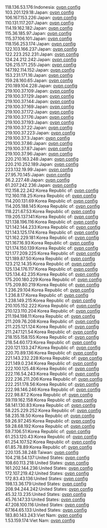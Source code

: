 118.136.53.176:Indonesia: [ovpn config](vpn/118_136_53_176.ovpn)  
103.201.129.18:Japan: [ovpn config](vpn/103_201_129_18.ovpn)  
106.167.153.226:Japan: [ovpn config](vpn/106_167_153_226.ovpn)  
110.131.117.207:Japan: [ovpn config](vpn/110_131_117_207.ovpn)  
114.19.162.182:Japan: [ovpn config](vpn/114_19_162_182.ovpn)  
115.36.185.97:Japan: [ovpn config](vpn/115_36_185_97.ovpn)  
115.37.106.101:Japan: [ovpn config](vpn/115_37_106_101.ovpn)  
118.156.253.174:Japan: [ovpn config](vpn/118_156_253_174.ovpn)  
122.103.166.237:Japan: [ovpn config](vpn/122_103_166_237.ovpn)  
122.223.252.231:Japan: [ovpn config](vpn/122_223_252_231.ovpn)  
124.24.212.242:Japan: [ovpn config](vpn/124_24_212_242.ovpn)  
126.215.171.255:Japan: [ovpn config](vpn/126_215_171_255.ovpn)  
147.192.114.152:Japan: [ovpn config](vpn/147_192_114_152.ovpn)  
153.231.171.16:Japan: [ovpn config](vpn/153_231_171_16.ovpn)  
159.28.160.65:Japan: [ovpn config](vpn/159_28_160_65.ovpn)  
210.189.104.228:Japan: [ovpn config](vpn/210_189_104_228.ovpn)  
219.100.37.109:Japan: [ovpn config](vpn/219_100_37_109.ovpn)  
219.100.37.129:Japan: [ovpn config](vpn/219_100_37_129.ovpn)  
219.100.37.144:Japan: [ovpn config](vpn/219_100_37_144.ovpn)  
219.100.37.169:Japan: [ovpn config](vpn/219_100_37_169.ovpn)  
219.100.37.172:Japan: [ovpn config](vpn/219_100_37_172.ovpn)  
219.100.37.176:Japan: [ovpn config](vpn/219_100_37_176.ovpn)  
219.100.37.193:Japan: [ovpn config](vpn/219_100_37_193.ovpn)  
219.100.37.22:Japan: [ovpn config](vpn/219_100_37_22.ovpn)  
219.100.37.223:Japan: [ovpn config](vpn/219_100_37_223.ovpn)  
219.100.37.3:Japan: [ovpn config](vpn/219_100_37_3.ovpn)  
219.100.37.86:Japan: [ovpn config](vpn/219_100_37_86.ovpn)  
219.100.37.87:Japan: [ovpn config](vpn/219_100_37_87.ovpn)  
219.100.37.96:Japan: [ovpn config](vpn/219_100_37_96.ovpn)  
220.210.163.248:Japan: [ovpn config](vpn/220_210_163_248.ovpn)  
220.210.252.189:Japan: [ovpn config](vpn/220_210_252_189.ovpn)  
223.132.19.99:Japan: [ovpn config](vpn/223_132_19_99.ovpn)  
27.95.70.145:Japan: [ovpn config](vpn/27_95_70_145.ovpn)  
36.2.227.48:Japan: [ovpn config](vpn/36_2_227_48.ovpn)  
61.207.242.236:Japan: [ovpn config](vpn/61_207_242_236.ovpn)  
112.158.22.242:Korea Republic of: [ovpn config](vpn/112_158_22_242.ovpn)  
112.160.118.25:Korea Republic of: [ovpn config](vpn/112_160_118_25.ovpn)  
114.200.131.69:Korea Republic of: [ovpn config](vpn/114_200_131_69.ovpn)  
114.205.188.145:Korea Republic of: [ovpn config](vpn/114_205_188_145.ovpn)  
118.221.67.53:Korea Republic of: [ovpn config](vpn/118_221_67_53.ovpn)  
119.205.137.141:Korea Republic of: [ovpn config](vpn/119_205_137_141.ovpn)  
121.138.196.116:Korea Republic of: [ovpn config](vpn/121_138_196_116.ovpn)  
121.142.144.233:Korea Republic of: [ovpn config](vpn/121_142_144_233.ovpn)  
121.143.125.174:Korea Republic of: [ovpn config](vpn/121_143_125_174.ovpn)  
121.162.229.181:Korea Republic of: [ovpn config](vpn/121_162_229_181.ovpn)  
121.167.16.93:Korea Republic of: [ovpn config](vpn/121_167_16_93.ovpn)  
121.174.150.139:Korea Republic of: [ovpn config](vpn/121_174_150_139.ovpn)  
121.177.209.225:Korea Republic of: [ovpn config](vpn/121_177_209_225.ovpn)  
121.189.87.50:Korea Republic of: [ovpn config](vpn/121_189_87_50.ovpn)  
123.212.14.35:Korea Republic of: [ovpn config](vpn/123_212_14_35.ovpn)  
125.134.176.117:Korea Republic of: [ovpn config](vpn/125_134_176_117.ovpn)  
125.134.42.235:Korea Republic of: [ovpn config](vpn/125_134_42_235.ovpn)  
175.200.180.229:Korea Republic of: [ovpn config](vpn/175_200_180_229.ovpn)  
175.209.80.219:Korea Republic of: [ovpn config](vpn/175_209_80_219.ovpn)  
1.236.29.104:Korea Republic of: [ovpn config](vpn/1_236_29_104.ovpn)  
1.236.8.17:Korea Republic of: [ovpn config](vpn/1_236_8_17.ovpn)  
1.238.149.215:Korea Republic of: [ovpn config](vpn/1_238_149_215.ovpn)  
210.105.152.222:Korea Republic of: [ovpn config](vpn/210_105_152_222.ovpn)  
210.123.110.204:Korea Republic of: [ovpn config](vpn/210_123_110_204.ovpn)  
211.194.198.11:Korea Republic of: [ovpn config](vpn/211_194_198_11.ovpn)  
211.209.76.208:Korea Republic of: [ovpn config](vpn/211_209_76_208.ovpn)  
211.225.121.124:Korea Republic of: [ovpn config](vpn/211_225_121_124.ovpn)  
211.247.121.54:Korea Republic of: [ovpn config](vpn/211_247_121_54.ovpn)  
218.155.158.155:Korea Republic of: [ovpn config](vpn/218_155_158_155.ovpn)  
218.54.60.173:Korea Republic of: [ovpn config](vpn/218_54_60_173.ovpn)  
220.121.133.247:Korea Republic of: [ovpn config](vpn/220_121_133_247.ovpn)  
220.70.89.136:Korea Republic of: [ovpn config](vpn/220_70_89_136.ovpn)  
221.143.232.228:Korea Republic of: [ovpn config](vpn/221_143_232_228.ovpn)  
221.149.0.234:Korea Republic of: [ovpn config](vpn/221_149_0_234.ovpn)  
222.100.125.48:Korea Republic of: [ovpn config](vpn/222_100_125_48.ovpn)  
222.116.54.243:Korea Republic of: [ovpn config](vpn/222_116_54_243.ovpn)  
222.236.211.206:Korea Republic of: [ovpn config](vpn/222_236_211_206.ovpn)  
222.251.178.56:Korea Republic of: [ovpn config](vpn/222_251_178_56.ovpn)  
222.98.146.246:Korea Republic of: [ovpn config](vpn/222_98_146_246.ovpn)  
222.98.87.2:Korea Republic of: [ovpn config](vpn/222_98_87_2.ovpn)  
39.119.162.158:Korea Republic of: [ovpn config](vpn/39_119_162_158.ovpn)  
58.141.130.83:Korea Republic of: [ovpn config](vpn/58_141_130_83.ovpn)  
58.225.229.252:Korea Republic of: [ovpn config](vpn/58_225_229_252.ovpn)  
58.235.18.50:Korea Republic of: [ovpn config](vpn/58_235_18_50.ovpn)  
59.26.97.245:Korea Republic of: [ovpn config](vpn/59_26_97_245.ovpn)  
59.28.68.192:Korea Republic of: [ovpn config](vpn/59_28_68_192.ovpn)  
59.7.106.51:Korea Republic of: [ovpn config](vpn/59_7_106_51.ovpn)  
61.253.120.43:Korea Republic of: [ovpn config](vpn/61_253_120_43.ovpn)  
61.254.107.52:Korea Republic of: [ovpn config](vpn/61_254_107_52.ovpn)  
61.85.78.89:Korea Republic of: [ovpn config](vpn/61_85_78_89.ovpn)  
220.135.38.248:Taiwan: [ovpn config](vpn/220_135_38_248.ovpn)  
104.218.54.137:United States: [ovpn config](vpn/104_218_54_137.ovpn)  
108.60.113.218:United States: [ovpn config](vpn/108_60_113_218.ovpn)  
161.202.144.236:United States: [ovpn config](vpn/161_202_144_236.ovpn)  
172.107.219.42:United States: [ovpn config](vpn/172_107_219_42.ovpn)  
172.83.43.136:United States: [ovpn config](vpn/172_83_43_136.ovpn)  
198.13.36.179:United States: [ovpn config](vpn/198_13_36_179.ovpn)  
208.94.244.242:United States: [ovpn config](vpn/208_94_244_242.ovpn)  
45.32.13.235:United States: [ovpn config](vpn/45_32_13_235.ovpn)  
45.76.147.33:United States: [ovpn config](vpn/45_76_147_33.ovpn)  
47.208.100.116:United States: [ovpn config](vpn/47_208_100_116.ovpn)  
67.164.65.133:United States: [ovpn config](vpn/67_164_65_133.ovpn)  
183.80.143.243:Viet Nam: [ovpn config](vpn/183_80_143_243.ovpn)  
1.53.159.174:Viet Nam: [ovpn config](vpn/1_53_159_174.ovpn)  

